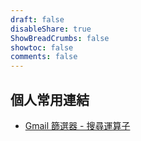 ```yaml
---
draft: false
disableShare: true
ShowBreadCrumbs: false
showtoc: false
comments: false
---
```


## 個人常用連結
* [Gmail 篩選器 - 搜尋運算子](https://support.google.com/mail/answer/7190)

